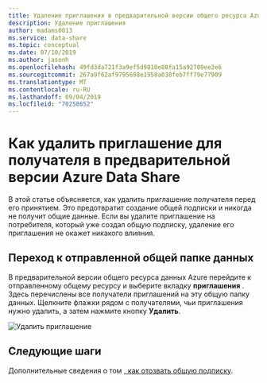 ```yaml
---
title: Удаление приглашения в предварительной версии общего ресурса Azure Data Share
description: Удаление приглашения
author: madams0013
ms.service: data-share
ms.topic: conceptual
ms.date: 07/10/2019
ms.author: jasonh
ms.openlocfilehash: 49fd3da721f3a9ef5d9810e88fa15a92709ee2e6
ms.sourcegitcommit: 267a9f62af9795698e1958a038feb7ff79e77909
ms.translationtype: MT
ms.contentlocale: ru-RU
ms.lasthandoff: 09/04/2019
ms.locfileid: "70258652"
---
```

# <a name="how-to-delete-an-invitation-to-a-recipient-in-azure-data-share-preview"></a>Как удалить приглашение для получателя в предварительной версии Azure Data Share

В этой статье объясняется, как удалить приглашение получателя перед его принятием. Это предотвратит создание общей подписки и никогда не получит общие данные. Если вы удалите приглашение на потребителя, который уже создал общую подписку, удаление его приглашения не окажет никакого влияния.

## <a name="navigate-to-a-sent-data-share"></a>Переход к отправленной общей папке данных

В предварительной версии общего ресурса данных Azure перейдите к отправленному общему ресурсу и выберите вкладку **приглашения** . Здесь перечислены все получатели приглашений на эту общую папку данных. Щелкните флажки рядом с получателями, чьи приглашения нужно удалить, а затем нажмите кнопку **Удалить**.

![Удалить приглашение](./media/how-to/how-to-delete-invitation/delete-invitation.png)

## <a name="next-steps"></a>Следующие шаги
Дополнительные сведения о том [, как отозвать общую подписку](how-to-revoke-share-subscription.md).